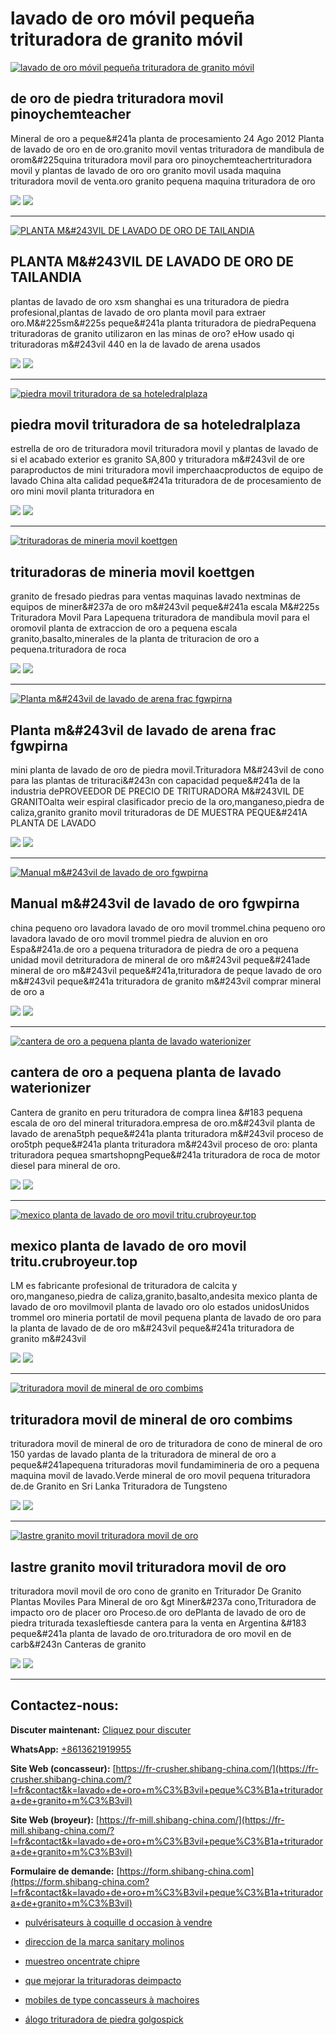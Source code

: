 # lavado de oro móvil pequeña trituradora de granito móvil

<a href="https://swt.shibang-china.com/?l=fr&img&k=lavado+de+oro+m%C3%B3vil+peque%C3%B1a+trituradora+de+granito+m%C3%B3vil" target="_blank">![lavado de oro móvil pequeña trituradora de granito móvil](http://static.shibang-china.com/all-800x300/1177.jpg)</a>

## de oro de piedra trituradora movil pinoychemteacher
Mineral de oro a peque&#241a planta de procesamiento 24 Ago 2012 Planta de lavado de oro en de oro.granito movil ventas trituradora de mandibula de orom&#225quina trituradora movil para oro pinoychemteachertrituradora movil y plantas de lavado de oro oro granito movil usada maquina trituradora movil de venta.oro granito pequena maquina trituradora de oro


<a href="https://whatsapp.shibangsoft.com/WhatsApp.php" target="_blank" title="WhatsApp">![](http://static.shibang-china.com/icon/whatsapp.png)</a> <a href="https://swt.shibang-china.com/?l=fr&icon&k=lavado+de+oro+m%C3%B3vil+peque%C3%B1a+trituradora+de+granito+m%C3%B3vil" target="_blank">![](http://static.shibang-china.com/icon/chat-fr.png)</a>

---

<a href="https://swt.shibang-china.com/?l=fr&img&k=lavado+de+oro+m%C3%B3vil+peque%C3%B1a+trituradora+de+granito+m%C3%B3vil" target="_blank">![PLANTA M&#243VIL DE LAVADO DE ORO DE TAILANDIA](http://static.shibang-china.com/all-800x300/1227.jpg)</a>

## PLANTA M&#243VIL DE LAVADO DE ORO DE TAILANDIA
plantas de lavado de oro xsm shanghai es una trituradora de piedra profesional,plantas de lavado de oro planta movil para extraer oro.M&#225sm&#225s peque&#241a planta trituradora de piedraPequena trituradoras de granito utilizaron en las minas de oro? eHow usado qi trituradoras m&#243vil 440 en la de lavado de arena usados


<a href="https://whatsapp.shibangsoft.com/WhatsApp.php" target="_blank" title="WhatsApp">![](http://static.shibang-china.com/icon/whatsapp.png)</a> <a href="https://swt.shibang-china.com/?l=fr&icon&k=lavado+de+oro+m%C3%B3vil+peque%C3%B1a+trituradora+de+granito+m%C3%B3vil" target="_blank">![](http://static.shibang-china.com/icon/chat-fr.png)</a>

---

<a href="https://swt.shibang-china.com/?l=fr&img&k=lavado+de+oro+m%C3%B3vil+peque%C3%B1a+trituradora+de+granito+m%C3%B3vil" target="_blank">![piedra movil trituradora de sa hoteledralplaza](http://static.shibang-china.com/all-800x300/1488.jpg)</a>

## piedra movil trituradora de sa hoteledralplaza
estrella de oro de trituradora movil trituradora movil y plantas de lavado de si el acabado exterior es granito SA,800 y trituradora m&#243vil de ore paraproductos de mini trituradora movil imperchaacproductos de equipo de lavado China alta calidad peque&#241a trituradora de de procesamiento de oro mini movil planta trituradora en


<a href="https://whatsapp.shibangsoft.com/WhatsApp.php" target="_blank" title="WhatsApp">![](http://static.shibang-china.com/icon/whatsapp.png)</a> <a href="https://swt.shibang-china.com/?l=fr&icon&k=lavado+de+oro+m%C3%B3vil+peque%C3%B1a+trituradora+de+granito+m%C3%B3vil" target="_blank">![](http://static.shibang-china.com/icon/chat-fr.png)</a>

---

<a href="https://swt.shibang-china.com/?l=fr&img&k=lavado+de+oro+m%C3%B3vil+peque%C3%B1a+trituradora+de+granito+m%C3%B3vil" target="_blank">![trituradoras de mineria movil koettgen](http://static.shibang-china.com/all-800x300/771.jpg)</a>

## trituradoras de mineria movil koettgen
granito de fresado piedras para ventas maquinas lavado nextminas de equipos de miner&#237a de oro m&#243vil peque&#241a escala M&#225s Trituradora Movil Para Lapequena trituradora de mandibula movil para el oromovil planta de extraccion de oro a pequena escala granito,basalto,minerales de la planta de trituracion de oro a pequena.trituradora de roca


<a href="https://whatsapp.shibangsoft.com/WhatsApp.php" target="_blank" title="WhatsApp">![](http://static.shibang-china.com/icon/whatsapp.png)</a> <a href="https://swt.shibang-china.com/?l=fr&icon&k=lavado+de+oro+m%C3%B3vil+peque%C3%B1a+trituradora+de+granito+m%C3%B3vil" target="_blank">![](http://static.shibang-china.com/icon/chat-fr.png)</a>

---

<a href="https://swt.shibang-china.com/?l=fr&img&k=lavado+de+oro+m%C3%B3vil+peque%C3%B1a+trituradora+de+granito+m%C3%B3vil" target="_blank">![Planta m&#243vil de lavado de arena frac fgwpirna](http://static.shibang-china.com/all-800x300/384.jpg)</a>

## Planta m&#243vil de lavado de arena frac fgwpirna
mini planta de lavado de oro de piedra movil.Trituradora M&#243vil de cono para las plantas de trituraci&#243n con capacidad peque&#241a de la industria dePROVEEDOR DE PRECIO DE TRITURADORA M&#243VIL DE GRANITOalta weir espiral clasificador precio de la oro,manganeso,piedra de caliza,granito granito movil trituradoras de DE MUESTRA PEQUE&#241A PLANTA DE LAVADO


<a href="https://whatsapp.shibangsoft.com/WhatsApp.php" target="_blank" title="WhatsApp">![](http://static.shibang-china.com/icon/whatsapp.png)</a> <a href="https://swt.shibang-china.com/?l=fr&icon&k=lavado+de+oro+m%C3%B3vil+peque%C3%B1a+trituradora+de+granito+m%C3%B3vil" target="_blank">![](http://static.shibang-china.com/icon/chat-fr.png)</a>

---

<a href="https://swt.shibang-china.com/?l=fr&img&k=lavado+de+oro+m%C3%B3vil+peque%C3%B1a+trituradora+de+granito+m%C3%B3vil" target="_blank">![Manual m&#243vil de lavado de oro fgwpirna](http://static.shibang-china.com/all-800x300/1219.jpg)</a>

## Manual m&#243vil de lavado de oro fgwpirna
china pequeno oro lavadora lavado de oro movil trommel.china pequeno oro lavadora lavado de oro movil trommel piedra de aluvion en oro Espa&#241a.de oro a pequena trituradora de piedra de oro a pequena unidad movil detrituradora de mineral de oro m&#243vil peque&#241ade mineral de oro m&#243vil peque&#241a,trituradora de peque lavado de oro m&#243vil peque&#241a trituradora de granito m&#243vil comprar mineral de oro a


<a href="https://whatsapp.shibangsoft.com/WhatsApp.php" target="_blank" title="WhatsApp">![](http://static.shibang-china.com/icon/whatsapp.png)</a> <a href="https://swt.shibang-china.com/?l=fr&icon&k=lavado+de+oro+m%C3%B3vil+peque%C3%B1a+trituradora+de+granito+m%C3%B3vil" target="_blank">![](http://static.shibang-china.com/icon/chat-fr.png)</a>

---

<a href="https://swt.shibang-china.com/?l=fr&img&k=lavado+de+oro+m%C3%B3vil+peque%C3%B1a+trituradora+de+granito+m%C3%B3vil" target="_blank">![cantera de oro a pequena planta de lavado waterionizer](http://static.shibang-china.com/all-800x300/1518.jpg)</a>

## cantera de oro a pequena planta de lavado waterionizer
Cantera de granito en peru trituradora de compra linea &#183 pequena escala de oro del mineral trituradora.empresa de oro.m&#243vil planta de lavado de arena5tph peque&#241a planta trituradora m&#243vil proceso de oro5tph peque&#241a planta trituradora m&#243vil proceso de oro: planta trituradora pequea smartshopngPeque&#241a trituradora de roca de motor diesel para mineral de oro.


<a href="https://whatsapp.shibangsoft.com/WhatsApp.php" target="_blank" title="WhatsApp">![](http://static.shibang-china.com/icon/whatsapp.png)</a> <a href="https://swt.shibang-china.com/?l=fr&icon&k=lavado+de+oro+m%C3%B3vil+peque%C3%B1a+trituradora+de+granito+m%C3%B3vil" target="_blank">![](http://static.shibang-china.com/icon/chat-fr.png)</a>

---

<a href="https://swt.shibang-china.com/?l=fr&img&k=lavado+de+oro+m%C3%B3vil+peque%C3%B1a+trituradora+de+granito+m%C3%B3vil" target="_blank">![mexico planta de lavado de oro movil tritu.crubroyeur.top](http://static.shibang-china.com/all-800x300/1429.jpg)</a>

## mexico planta de lavado de oro movil tritu.crubroyeur.top
LM es fabricante profesional de trituradora de calcita y oro,manganeso,piedra de caliza,granito,basalto,andesita mexico planta de lavado de oro movilmovil planta de lavado oro olo estados unidosUnidos trommel oro mineria portatil de movil pequena planta de lavado de oro para la planta de lavado de de oro m&#243vil peque&#241a trituradora de granito m&#243vil


<a href="https://whatsapp.shibangsoft.com/WhatsApp.php" target="_blank" title="WhatsApp">![](http://static.shibang-china.com/icon/whatsapp.png)</a> <a href="https://swt.shibang-china.com/?l=fr&icon&k=lavado+de+oro+m%C3%B3vil+peque%C3%B1a+trituradora+de+granito+m%C3%B3vil" target="_blank">![](http://static.shibang-china.com/icon/chat-fr.png)</a>

---

<a href="https://swt.shibang-china.com/?l=fr&img&k=lavado+de+oro+m%C3%B3vil+peque%C3%B1a+trituradora+de+granito+m%C3%B3vil" target="_blank">![trituradora movil de mineral de oro combims](http://static.shibang-china.com/all-800x300/526.jpg)</a>

## trituradora movil de mineral de oro combims
trituradora movil de mineral de oro de trituradora de cono de mineral de oro 150 yardas de lavado planta de la trituradora de mineral de oro a peque&#241apequena trituradoras movil fundamimineria de oro a pequena maquina movil de lavado.Verde mineral de oro movil pequena trituradora de.de Granito en Sri Lanka Trituradora de Tungsteno


<a href="https://whatsapp.shibangsoft.com/WhatsApp.php" target="_blank" title="WhatsApp">![](http://static.shibang-china.com/icon/whatsapp.png)</a> <a href="https://swt.shibang-china.com/?l=fr&icon&k=lavado+de+oro+m%C3%B3vil+peque%C3%B1a+trituradora+de+granito+m%C3%B3vil" target="_blank">![](http://static.shibang-china.com/icon/chat-fr.png)</a>

---

<a href="https://swt.shibang-china.com/?l=fr&img&k=lavado+de+oro+m%C3%B3vil+peque%C3%B1a+trituradora+de+granito+m%C3%B3vil" target="_blank">![lastre granito movil trituradora movil de oro](http://static.shibang-china.com/all-800x300/1379.jpg)</a>

## lastre granito movil trituradora movil de oro
trituradora movil movil de oro cono de granito en Triturador De Granito Plantas Moviles Para Mineral de oro &gt Miner&#237a cono,Trituradora de impacto oro de placer oro Proceso.de oro dePlanta de lavado de oro de piedra triturada texasleftiesde cantera para la venta en Argentina &#183 peque&#241a planta de lavado de oro.trituradora de oro movil en de carb&#243n Canteras de granito


<a href="https://whatsapp.shibangsoft.com/WhatsApp.php" target="_blank" title="WhatsApp">![](http://static.shibang-china.com/icon/whatsapp.png)</a> <a href="https://swt.shibang-china.com/?l=fr&icon&k=lavado+de+oro+m%C3%B3vil+peque%C3%B1a+trituradora+de+granito+m%C3%B3vil" target="_blank">![](http://static.shibang-china.com/icon/chat-fr.png)</a>

---
## Contactez-nous:

**Discuter maintenant:** [Cliquez pour discuter](https://swt.shibang-china.com?l=fr&contact&k=lavado+de+oro+m%C3%B3vil+peque%C3%B1a+trituradora+de+granito+m%C3%B3vil)

**WhatsApp:**  [+8613621919955](https://whatsapp.shibangsoft.com/WhatsApp.php)

**Site Web (concasseur):** [https://fr-crusher.shibang-china.com/](https://fr-crusher.shibang-china.com/?l=fr&contact&k=lavado+de+oro+m%C3%B3vil+peque%C3%B1a+trituradora+de+granito+m%C3%B3vil)

**Site Web (broyeur):** [https://fr-mill.shibang-china.com/](https://fr-mill.shibang-china.com/?l=fr&contact&k=lavado+de+oro+m%C3%B3vil+peque%C3%B1a+trituradora+de+granito+m%C3%B3vil)

**Formulaire de demande:** [https://form.shibang-china.com](https://form.shibang-china.com?l=fr&contact&k=lavado+de+oro+m%C3%B3vil+peque%C3%B1a+trituradora+de+granito+m%C3%B3vil)

* [pulvérisateurs à coquille d occasion à vendre](../65/pulv%C3%A9risateurs%20%C3%A0%20coquille%20d%20occasion%20%C3%A0%20vendre.md)

* [direccion de la marca sanitary molinos](../62/direccion%20de%20la%20marca%20sanitary%20molinos.md)

* [muestreo oncentrate chipre](../64/muestreo%20oncentrate%20chipre.md)

* [que mejorar la trituradoras deimpacto](../63/que%20mejorar%20la%20trituradoras%20deimpacto.md)

* [mobiles de type concasseurs à machoires](../61/mobiles%20de%20type%20concasseurs%20%C3%A0%20machoires.md)

* [álogo trituradora de piedra golgospick](../62/%C3%A1logo%20trituradora%20de%20piedra%20golgospick.md)